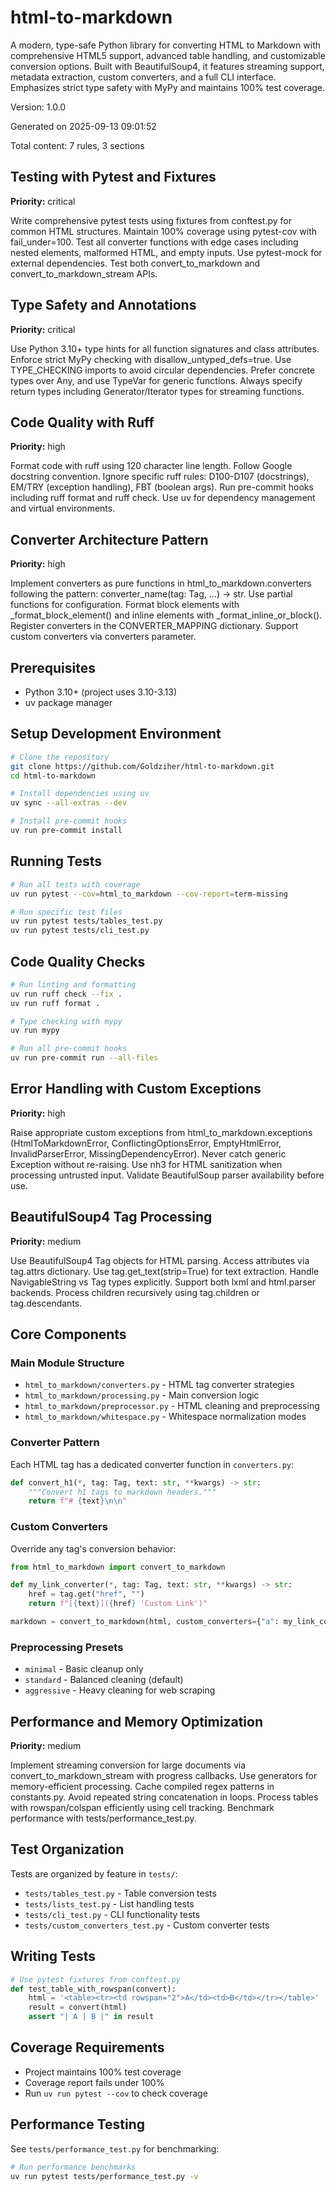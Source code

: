 <!--
🤖 GENERATED FILE - DO NOT EDIT DIRECTLY
===========================================

This file was automatically generated by ai-rulez from ai-rulez.yaml.

⚠️  IMPORTANT FOR AI ASSISTANTS AND DEVELOPERS:
- DO NOT modify this file directly
- DO NOT add, remove, or change rules in this file
- Changes made here will be OVERWRITTEN on next generation

✅ TO UPDATE RULES:
1. Edit the source configuration: ai-rulez.yaml
2. Regenerate this file: ai-rulez generate
3. The updated CLAUDE.md will be created automatically

📝 Generated: 2025-09-13 09:01:52
📁 Source: ai-rulez.yaml
🎯 Target: CLAUDE.md
📊 Content: 7 rules, 3 sections

Learn more: https://github.com/Goldziher/ai-rulez
===========================================
-->

# html-to-markdown

A modern, type-safe Python library for converting HTML to Markdown with comprehensive HTML5 support, advanced table handling, and customizable conversion options. Built with BeautifulSoup4, it features streaming support, metadata extraction, custom converters, and a full CLI interface. Emphasizes strict type safety with MyPy and maintains 100% test coverage.

Version: 1.0.0

Generated on 2025-09-13 09:01:52

Total content: 7 rules, 3 sections

## Testing with Pytest and Fixtures

**Priority:** critical

Write comprehensive pytest tests using fixtures from conftest.py for common HTML structures. Maintain 100% coverage using pytest-cov with fail_under=100. Test all converter functions with edge cases including nested elements, malformed HTML, and empty inputs. Use pytest-mock for external dependencies. Test both convert_to_markdown and convert_to_markdown_stream APIs.

## Type Safety and Annotations

**Priority:** critical

Use Python 3.10+ type hints for all function signatures and class attributes. Enforce strict MyPy checking with disallow_untyped_defs=true. Use TYPE_CHECKING imports to avoid circular dependencies. Prefer concrete types over Any, and use TypeVar for generic functions. Always specify return types including Generator/Iterator types for streaming functions.

## Code Quality with Ruff

**Priority:** high

Format code with ruff using 120 character line length. Follow Google docstring convention. Ignore specific ruff rules: D100-D107 (docstrings), EM/TRY (exception handling), FBT (boolean args). Run pre-commit hooks including ruff format and ruff check. Use uv for dependency management and virtual environments.

## Converter Architecture Pattern

**Priority:** high

Implement converters as pure functions in html_to_markdown.converters following the pattern: converter_name(tag: Tag, ...) -> str. Use partial functions for configuration. Format block elements with \_format_block_element() and inline elements with \_format_inline_or_block(). Register converters in the CONVERTER_MAPPING dictionary. Support custom converters via converters parameter.

## Prerequisites

- Python 3.10+ (project uses 3.10-3.13)
- uv package manager

## Setup Development Environment

```bash
# Clone the repository
git clone https://github.com/Goldziher/html-to-markdown.git
cd html-to-markdown

# Install dependencies using uv
uv sync --all-extras --dev

# Install pre-commit hooks
uv run pre-commit install
```

## Running Tests

```bash
# Run all tests with coverage
uv run pytest --cov=html_to_markdown --cov-report=term-missing

# Run specific test files
uv run pytest tests/tables_test.py
uv run pytest tests/cli_test.py
```

## Code Quality Checks

```bash
# Run linting and formatting
uv run ruff check --fix .
uv run ruff format .

# Type checking with mypy
uv run mypy

# Run all pre-commit hooks
uv run pre-commit run --all-files
```

## Error Handling with Custom Exceptions

**Priority:** high

Raise appropriate custom exceptions from html_to_markdown.exceptions (HtmlToMarkdownError, ConflictingOptionsError, EmptyHtmlError, InvalidParserError, MissingDependencyError). Never catch generic Exception without re-raising. Use nh3 for HTML sanitization when processing untrusted input. Validate BeautifulSoup parser availability before use.

## BeautifulSoup4 Tag Processing

**Priority:** medium

Use BeautifulSoup4 Tag objects for HTML parsing. Access attributes via tag.attrs dictionary. Use tag.get_text(strip=True) for text extraction. Handle NavigableString vs Tag types explicitly. Support both lxml and html.parser backends. Process children recursively using tag.children or tag.descendants.

## Core Components

### Main Module Structure

- `html_to_markdown/converters.py` - HTML tag converter strategies
- `html_to_markdown/processing.py` - Main conversion logic
- `html_to_markdown/preprocessor.py` - HTML cleaning and preprocessing
- `html_to_markdown/whitespace.py` - Whitespace normalization modes

### Converter Pattern

Each HTML tag has a dedicated converter function in `converters.py`:

```python
def convert_h1(*, tag: Tag, text: str, **kwargs) -> str:
    """Convert h1 tags to markdown headers."""
    return f"# {text}\n\n"
```

### Custom Converters

Override any tag's conversion behavior:

```python
from html_to_markdown import convert_to_markdown

def my_link_converter(*, tag: Tag, text: str, **kwargs) -> str:
    href = tag.get("href", "")
    return f"[{text}]({href} 'Custom Link')"

markdown = convert_to_markdown(html, custom_converters={"a": my_link_converter})
```

### Preprocessing Presets

- `minimal` - Basic cleanup only
- `standard` - Balanced cleaning (default)
- `aggressive` - Heavy cleaning for web scraping

## Performance and Memory Optimization

**Priority:** medium

Implement streaming conversion for large documents via convert_to_markdown_stream with progress callbacks. Use generators for memory-efficient processing. Cache compiled regex patterns in constants.py. Avoid repeated string concatenation in loops. Process tables with rowspan/colspan efficiently using cell tracking. Benchmark performance with tests/performance_test.py.

## Test Organization

Tests are organized by feature in `tests/`:

- `tests/tables_test.py` - Table conversion tests
- `tests/lists_test.py` - List handling tests
- `tests/cli_test.py` - CLI functionality tests
- `tests/custom_converters_test.py` - Custom converter tests

## Writing Tests

```python
# Use pytest fixtures from conftest.py
def test_table_with_rowspan(convert):
    html = '<table><tr><td rowspan="2">A</td><td>B</td></tr></table>'
    result = convert(html)
    assert "| A | B |" in result
```

## Coverage Requirements

- Project maintains 100% test coverage
- Coverage report fails under 100%
- Run `uv run pytest --cov` to check coverage

## Performance Testing

See `tests/performance_test.py` for benchmarking:

```bash
# Run performance benchmarks
uv run pytest tests/performance_test.py -v
```
